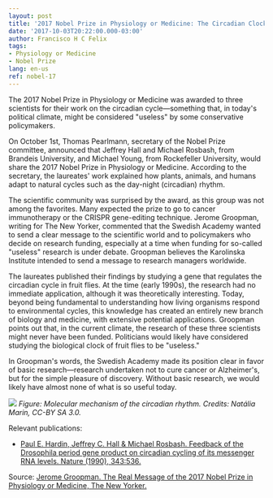 ```yaml
---
layout: post
title: '2017 Nobel Prize in Physiology or Medicine: The Circadian Clock and the Value of Basic Research'
date: '2017-10-03T20:22:00.000-03:00'
author: Francisco H C Felix
tags:
- Physiology or Medicine
- Nobel Prize
lang: en-us
ref: nobel-17
---
```


The 2017 Nobel Prize in Physiology or Medicine was awarded to three scientists for their work on the circadian cycle—something that, in today's political climate, might be considered "useless" by some conservative policymakers.
<!--more-->

On October 1st, Thomas Pearlmann, secretary of the Nobel Prize committee, announced that Jeffrey Hall and Michael Rosbash, from Brandeis University, and Michael Young, from Rockefeller University, would share the 2017 Nobel Prize in Physiology or Medicine. According to the secretary, the laureates' work explained how plants, animals, and humans adapt to natural cycles such as the day-night (circadian) rhythm.

The scientific community was surprised by the award, as this group was not among the favorites. Many expected the prize to go to cancer immunotherapy or the CRISPR gene-editing technique. Jerome Groopman, writing for The New Yorker, commented that the Swedish Academy wanted to send a clear message to the scientific world and to policymakers who decide on research funding, especially at a time when funding for so-called "useless" research is under debate. Groopman believes the Karolinska Institute intended to send a message to research managers worldwide.

The laureates published their findings by studying a gene that regulates the circadian cycle in fruit flies. At the time (early 1990s), the research had no immediate application, although it was theoretically interesting. Today, beyond being fundamental to understanding how living organisms respond to environmental cycles, this knowledge has created an entirely new branch of biology and medicine, with extensive potential applications. Groopman points out that, in the current climate, the research of these three scientists might never have been funded. Politicians would likely have considered studying the biological clock of fruit flies to be "useless."

In Groopman's words, the Swedish Academy made its position clear in favor of basic research—research undertaken not to cure cancer or Alzheimer's, but for the simple pleasure of discovery. Without basic research, we would likely have almost none of what is so useful today.

![](https://upload.wikimedia.org/wikipedia/commons/d/d0/Ciclo_circadiano.jpg)
_Figure: Molecular mechanism of the circadian rhythm. Credits: Natália Marin, CC-BY SA 3.0._

Relevant publications:
- [Paul E. Hardin, Jeffrey C. Hall & Michael Rosbash. Feedback of the Drosophila period gene product on circadian cycling of its messenger RNA levels. Nature (1990), 343:536.](https://www.nature.com/nature/journal/v343/n6258/abs/343536a0.html?foxtrotcallback=true)

Source: [Jerome Groopman. The Real Message of the 2017 Nobel Prize in Physiology or Medicine, The New Yorker.](https://www.newyorker.com/tech/elements/the-real-message-of-the-2017-nobel-prize-in-physiology-medicine)
